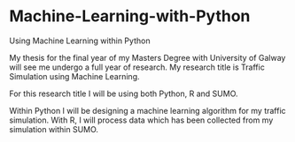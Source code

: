 # Machine-Learning-with-Python
Using Machine Learning within Python

My thesis for the final year of my Masters Degree with University of Galway will see me undergo a full year
of research. My research title is Traffic Simulation using Machine Learning.

For this research title I will be using both Python, R and SUMO.

Within Python I will be designing a machine learning algorithm for my traffic simulation. With R, I will
process data which has been collected from my simulation within SUMO.
